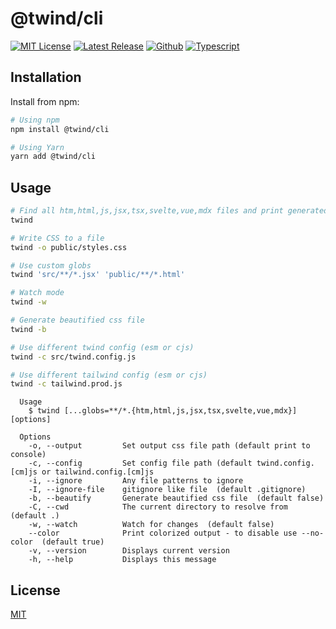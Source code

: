 # @twind/cli

[![MIT License](https://flat.badgen.net/github/license/tw-in-js/twind-cli)](https://github.com/tw-in-js/twind-cli/blob/main/LICENSE)
[![Latest Release](https://flat.badgen.net/npm/v/@twind/cli?icon=npm&label&cache=10800&color=blue)](https://www.npmjs.com/package/@twind/cli)
[![Github](https://flat.badgen.net/badge/icon/tw-in-js%2Ftwind-cli?icon=github&label)](https://github.com/tw-in-js/twind-cli)
[![Typescript](https://flat.badgen.net/badge/icon/included?icon=typescript&label)](https://unpkg.com/browse/@twind/cli/cli.d.ts)

## Installation

Install from npm:

```sh
# Using npm
npm install @twind/cli

# Using Yarn
yarn add @twind/cli
```

## Usage

```bash
# Find all htm,html,js,jsx,tsx,svelte,vue,mdx files and print generated CSS
twind

# Write CSS to a file
twind -o public/styles.css

# Use custom globs
twind 'src/**/*.jsx' 'public/**/*.html'

# Watch mode
twind -w

# Generate beautified css file
twind -b

# Use different twind config (esm or cjs)
twind -c src/twind.config.js

# Use different tailwind config (esm or cjs)
twind -c tailwind.prod.js
```

```
  Usage
    $ twind [...globs=**/*.{htm,html,js,jsx,tsx,svelte,vue,mdx}] [options]

  Options
    -o, --output         Set output css file path (default print to console)
    -c, --config         Set config file path (default twind.config.[cm]js or tailwind.config.[cm]js
    -i, --ignore         Any file patterns to ignore
    -I, --ignore-file    gitignore like file  (default .gitignore)
    -b, --beautify       Generate beautified css file  (default false)
    -C, --cwd            The current directory to resolve from  (default .)
    -w, --watch          Watch for changes  (default false)
    --color              Print colorized output - to disable use --no-color  (default true)
    -v, --version        Displays current version
    -h, --help           Displays this message
```

## License

[MIT](https://github.com/tw-in-js/cli/blob/main/LICENSE)
